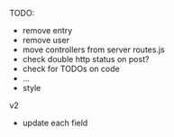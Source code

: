 TODO:
- remove entry
- remove user
- move controllers from server routes.js
- check double http status on post?
- check for TODOs on code
- ...
- style


v2
- update each field
